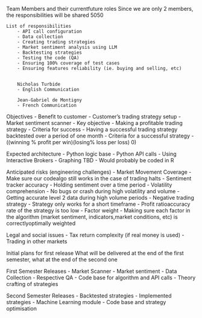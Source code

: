 Team Members and their currentfuture roles
    Since we are only 2 members, the responsibilities will be shared 5050

    List of responsibilities
        - API call configuration
        - Data collection
        - Creating trading strategies
        - Market sentiment analysis using LLM
        - Backtesting strategies
        - Testing the code (QA)
        - Ensuring 100% coverage of test cases
        - Ensuring features reliability (ie. buying and selling, etc)


        Nicholas Turbide
        - English Communication

        Jean-Gabriel de Montigny
        - French Communication


Objectives
    - Benefit to customer
        - Customer’s trading strategy setup
        - Market sentiment scanner
    - Key objective
        - Making a profitable trading strategy
    - Criteria for success
        - Having a successful trading strategy backtested over a period of one month
            - Criteria for a successful strategy
                - ((winning %  profit per win)(losing%  loss per loss)  0)

Expected architecture
    - Python logic base
    - Python API calls 
        - Using Interactive Brokers
    - Graphing TBD
        - Would probably be coded in R


Anticipated risks (engineering challenges)
    - Market Movement Coverage
        - Make sure our codealgo still works in the case of trading halts
    - Sentiment tracker accuracy
        - Holding sentiment over a time period
    - Volatility comprehension
        - No bugs or crash during high volatility and volume
        - Getting accurate level 2 data during high volume periods
    - Negative trading strategy
        - Strategy only works for a short timeframe
        - Profit ratioaccuracy rate of the strategy is too low
    - Factor weight
        - Making sure each factor in the algorithm (market sentiment, indicators,market conditions, etc) is correctlyoptimally weighted


Legal and social issues
    - Tax return complexity (if real money is used)
        - Trading in other markets


Initial plans for first release
What will be delivered at the end of the first semester, what at the end of the second one


First Semester Releases
    - Market Scanner
        - Market sentiment
    - Data Collection
    - Respective QA
    - Code base for algorithm and API calls
    - Theory crafting of strategies

Second Semester Releases
    - Backtested strategies
    - Implemented strategies
        - Machine Learning module
    - Code base and strategy optimisation
